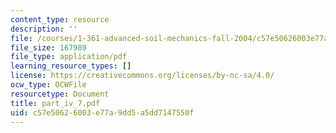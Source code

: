 ```yaml
---
content_type: resource
description: ''
file: /courses/1-361-advanced-soil-mechanics-fall-2004/c57e50626003e77a9dd5a5dd7147550f_part_iv_7.pdf
file_size: 167989
file_type: application/pdf
learning_resource_types: []
license: https://creativecommons.org/licenses/by-nc-sa/4.0/
ocw_type: OCWFile
resourcetype: Document
title: part_iv_7.pdf
uid: c57e5062-6003-e77a-9dd5-a5dd7147550f
---
```

